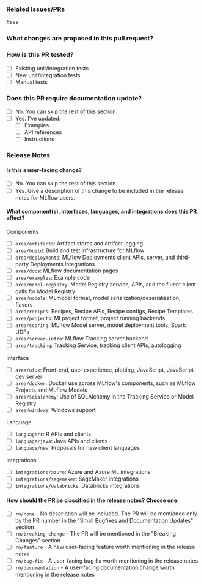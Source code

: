 ### Related Issues/PRs

<!-- Uncomment 'Resolve' if this PR can close the linked items. -->
<!-- Resolve --> #xxx

### What changes are proposed in this pull request?

<!-- Please fill in changes proposed in this PR. -->

### How is this PR tested?

- [ ] Existing unit/integration tests
- [ ] New unit/integration tests
- [ ] Manual tests

<!-- Attach code, screenshot, video used for manual testing here. -->

### Does this PR require documentation update?

- [ ] No. You can skip the rest of this section.
- [ ] Yes. I've updated:
  - [ ] Examples
  - [ ] API references
  - [ ] Instructions

### Release Notes

#### Is this a user-facing change?

- [ ] No. You can skip the rest of this section.
- [ ] Yes. Give a description of this change to be included in the release notes for MLflow users.

<!-- Details in 1-2 sentences. You can just refer to another PR with a description if this PR is part of a larger change. -->

#### What component(s), interfaces, languages, and integrations does this PR affect?

Components

- [ ] `area/artifacts`: Artifact stores and artifact logging
- [ ] `area/build`: Build and test infrastructure for MLflow
- [ ] `area/deployments`: MLflow Deployments client APIs, server, and third-party Deployments integrations
- [ ] `area/docs`: MLflow documentation pages
- [ ] `area/examples`: Example code
- [ ] `area/model-registry`: Model Registry service, APIs, and the fluent client calls for Model Registry
- [ ] `area/models`: MLmodel format, model serialization/deserialization, flavors
- [ ] `area/recipes`: Recipes, Recipe APIs, Recipe configs, Recipe Templates
- [ ] `area/projects`: MLproject format, project running backends
- [ ] `area/scoring`: MLflow Model server, model deployment tools, Spark UDFs
- [ ] `area/server-infra`: MLflow Tracking server backend
- [ ] `area/tracking`: Tracking Service, tracking client APIs, autologging

Interface

- [ ] `area/uiux`: Front-end, user experience, plotting, JavaScript, JavaScript dev server
- [ ] `area/docker`: Docker use across MLflow's components, such as MLflow Projects and MLflow Models
- [ ] `area/sqlalchemy`: Use of SQLAlchemy in the Tracking Service or Model Registry
- [ ] `area/windows`: Windows support

Language

- [ ] `language/r`: R APIs and clients
- [ ] `language/java`: Java APIs and clients
- [ ] `language/new`: Proposals for new client languages

Integrations

- [ ] `integrations/azure`: Azure and Azure ML integrations
- [ ] `integrations/sagemaker`: SageMaker integrations
- [ ] `integrations/databricks`: Databricks integrations

<!--
Insert an empty named anchor here to allow jumping to this section with a fragment URL
(e.g. https://github.com/mlflow/mlflow/pull/123#user-content-release-note-category).
Note that GitHub prefixes anchor names in markdown with "user-content-".
-->

<a name="release-note-category"></a>

#### How should the PR be classified in the release notes? Choose one:

- [ ] `rn/none` - No description will be included. The PR will be mentioned only by the PR number in the "Small Bugfixes and Documentation Updates" section
- [ ] `rn/breaking-change` - The PR will be mentioned in the "Breaking Changes" section
- [ ] `rn/feature` - A new user-facing feature worth mentioning in the release notes
- [ ] `rn/bug-fix` - A user-facing bug fix worth mentioning in the release notes
- [ ] `rn/documentation` - A user-facing documentation change worth mentioning in the release notes
